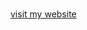 # <!DOCTYPE html>
<html>
    <body>
        <a href="https://william11123.github.io/"> visit my website </a>
    </body>
</html>
    
